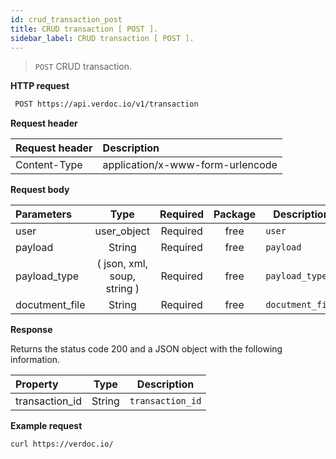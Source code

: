 ```yaml
---
id: crud_transaction_post
title: CRUD transaction [ POST ].
sidebar_label: CRUD transaction [ POST ].
---
```


> `POST` CRUD transaction.

**HTTP request**

```bash
 POST https://api.verdoc.io/v1/transaction
```

**Request header**

| Request header | Description                      |
| :------------- | :------------------------------- |
| Content-Type   | application/x-www-form-urlencode |

**Request body**

| Parameters     |            Type             | Required | Package | Description      |
| :------------- | :-------------------------: | :------: | :-----: | ---------------- |
| user           |         user_object         | Required |  free   | `user`           |
| payload        |           String            | Required |  free   | `payload`        |
| payload_type   | ( json, xml, soup, string ) | Required |  free   | `payload_type`   |
| docutment_file |           String            | Required |  free   | `docutment_file` |

**Response**

Returns the status code 200 and a JSON object with the following information.

| Property       |  Type  | Description      |
| :------------- | :----: | ---------------- |
| transaction_id | String | `transaction_id` |

**Example request**

```bash
curl https://verdoc.io/
```
